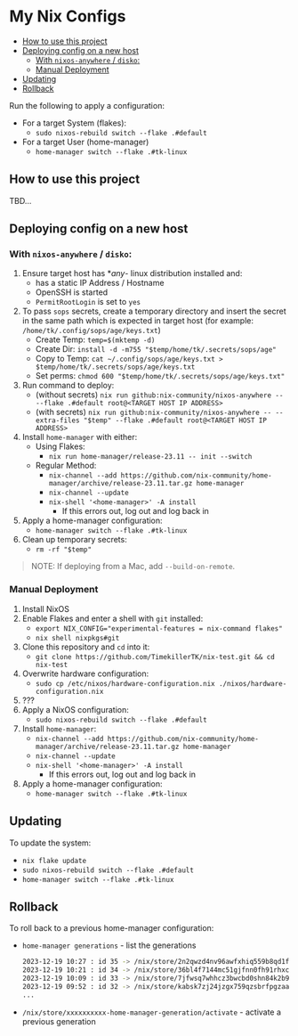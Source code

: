 # My Nix Configs <!-- omit in toc -->

- [How to use this project](#how-to-use-this-project)
- [Deploying config on a new host](#deploying-config-on-a-new-host)
  - [With `nixos-anywhere` / `disko`:](#with-nixos-anywhere--disko)
  - [Manual Deployment](#manual-deployment)
- [Updating](#updating)
- [Rollback](#rollback)

Run the following to apply a configuration:

- For a target System (flakes):
  - `sudo nixos-rebuild switch --flake .#default`
- For a target User (home-manager)
  - `home-manager switch --flake .#tk-linux`

## How to use this project

TBD...

## Deploying config on a new host

### With `nixos-anywhere` / `disko`:

1. Ensure target host has **any*- linux distribution installed and:
   - has a static IP Address / Hostname
   - OpenSSH is started
   - `PermitRootLogin` is set to `yes`
2. To pass `sops` secrets, create a temporary directory and insert the secret in the same path which is expected in target host (for example: `/home/tk/.config/sops/age/keys.txt`)
   - Create Temp: `temp=$(mktemp -d)`
   - Create Dir: `install -d -m755 "$temp/home/tk/.secrets/sops/age"`
   - Copy to Temp: `cat ~/.config/sops/age/keys.txt > $temp/home/tk/.secrets/sops/age/keys.txt`
   - Set perms: `chmod 600 "$temp/home/tk/.secrets/sops/age/keys.txt"`
3. Run command to deploy:
   - (without secrets) `nix run github:nix-community/nixos-anywhere -- --flake .#default root@<TARGET HOST IP ADDRESS>`
   - (with secrets) `nix run github:nix-community/nixos-anywhere -- --extra-files "$temp" --flake .#default root@<TARGET HOST IP ADDRESS>`
4. Install `home-manager` with either:
   - Using Flakes:
     - `nix run home-manager/release-23.11 -- init --switch`
   - Regular Method:
     - `nix-channel --add https://github.com/nix-community/home-manager/archive/release-23.11.tar.gz home-manager`
     - `nix-channel --update`
     - `nix-shell '<home-manager>' -A install`
       - If this errors out, log out and log back in
5. Apply a home-manager configuration:
   - `home-manager switch --flake .#tk-linux`
6. Clean up temporary secrets:
   - `rm -rf "$temp"`

> NOTE: If deploying from a Mac, add `--build-on-remote`.

### Manual Deployment

1. Install NixOS
2. Enable Flakes and enter a shell with `git` installed:
   - `export NIX_CONFIG="experimental-features = nix-command flakes"`
   - `nix shell nixpkgs#git`
3. Clone this repository and `cd` into it:
   - `git clone https://github.com/TimekillerTK/nix-test.git && cd nix-test`
4. Overwrite hardware configuration:
   - `sudo cp /etc/nixos/hardware-configuration.nix ./nixos/hardware-configuration.nix`
5. ???
6. Apply a NixOS configuration:
   - `sudo nixos-rebuild switch --flake .#default`
7. Install `home-manager`:
   - `nix-channel --add https://github.com/nix-community/home-manager/archive/release-23.11.tar.gz home-manager`
   - `nix-channel --update`
   - `nix-shell '<home-manager>' -A install`
     - If this errors out, log out and log back in
8. Apply a home-manager configuration:
   - `home-manager switch --flake .#tk-linux`

## Updating

To update the system:

- `nix flake update`
- `sudo nixos-rebuild switch --flake .#default`
- `home-manager switch --flake .#tk-linux`

## Rollback

To roll back to a previous home-manager configuration:

- `home-manager generations` - list the generations

   ```sh
   2023-12-19 10:27 : id 35 -> /nix/store/2n2qwzd4nv96awfxhiq559b8qd1fy64i-home-manager-generation
   2023-12-19 10:21 : id 34 -> /nix/store/36bl4f7144mc51gjfnn0fh91rhxcclmm-home-manager-generation
   2023-12-19 10:09 : id 33 -> /nix/store/7jfwsq7whhcz3bwcbd0shn84k2b9hm4p-home-manager-generation
   2023-12-19 09:52 : id 32 -> /nix/store/kabsk7zj24jzgx759qzsbrfpgzaam2jn-home-manager-generation
   ...
   ```

- `/nix/store/xxxxxxxxxx-home-manager-generation/activate` - activate a previous generation
